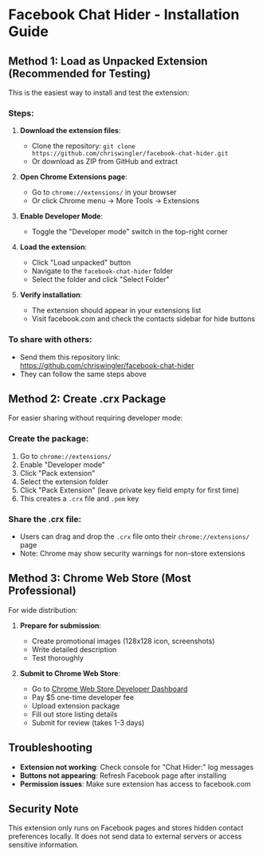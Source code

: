 # Facebook Chat Hider - Installation Guide

## Method 1: Load as Unpacked Extension (Recommended for Testing)

This is the easiest way to install and test the extension:

### Steps:
1. **Download the extension files**:
   - Clone the repository: `git clone https://github.com/chriswingler/facebook-chat-hider.git`
   - Or download as ZIP from GitHub and extract

2. **Open Chrome Extensions page**:
   - Go to `chrome://extensions/` in your browser
   - Or click Chrome menu → More Tools → Extensions

3. **Enable Developer Mode**:
   - Toggle the "Developer mode" switch in the top-right corner

4. **Load the extension**:
   - Click "Load unpacked" button
   - Navigate to the `facebook-chat-hider` folder
   - Select the folder and click "Select Folder"

5. **Verify installation**:
   - The extension should appear in your extensions list
   - Visit facebook.com and check the contacts sidebar for hide buttons

### To share with others:
- Send them this repository link: https://github.com/chriswingler/facebook-chat-hider
- They can follow the same steps above

## Method 2: Create .crx Package

For easier sharing without requiring developer mode:

### Create the package:
1. Go to `chrome://extensions/`
2. Enable "Developer mode"
3. Click "Pack extension"
4. Select the extension folder
5. Click "Pack Extension" (leave private key field empty for first time)
6. This creates a `.crx` file and `.pem` key

### Share the .crx file:
- Users can drag and drop the `.crx` file onto their `chrome://extensions/` page
- Note: Chrome may show security warnings for non-store extensions

## Method 3: Chrome Web Store (Most Professional)

For wide distribution:

1. **Prepare for submission**:
   - Create promotional images (128x128 icon, screenshots)
   - Write detailed description
   - Test thoroughly

2. **Submit to Chrome Web Store**:
   - Go to [Chrome Web Store Developer Dashboard](https://chrome.google.com/webstore/devconsole/)
   - Pay $5 one-time developer fee
   - Upload extension package
   - Fill out store listing details
   - Submit for review (takes 1-3 days)

## Troubleshooting

- **Extension not working**: Check console for "Chat Hider:" log messages
- **Buttons not appearing**: Refresh Facebook page after installing
- **Permission issues**: Make sure extension has access to facebook.com

## Security Note

This extension only runs on Facebook pages and stores hidden contact preferences locally. It does not send data to external servers or access sensitive information.